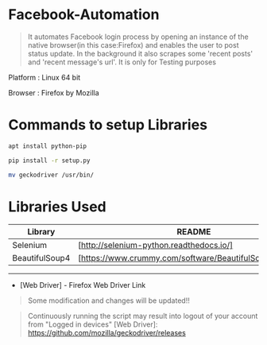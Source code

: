 # Facebook-Automation

>It automates Facebook login process by opening an instance of the native browser(in this case:Firefox) and enables the user to post status update.
>In the background it also scrapes some 'recent posts' and 'recent message's url'.
>It is only for Testing purposes

Platform : Linux 64 bit

Browser : Firefox by Mozilla

# Commands to setup Libraries
```sh
apt install python-pip

pip install -r setup.py

mv geckodriver /usr/bin/
```
# Libraries Used
| Library | README |
| ------ | ------ |
| Selenium | [http://selenium-python.readthedocs.io/] |
| BeautifulSoup4 | [https://www.crummy.com/software/BeautifulSoup/bs4/doc/] |

-------------------------------------------------------------------------
* [Web Driver] - Firefox Web Driver Link

>Some modification and changes will be updated!!

>Continuously running the script may result into logout of your account from "Logged in devices"
[Web Driver]: <https://github.com/mozilla/geckodriver/releases>
